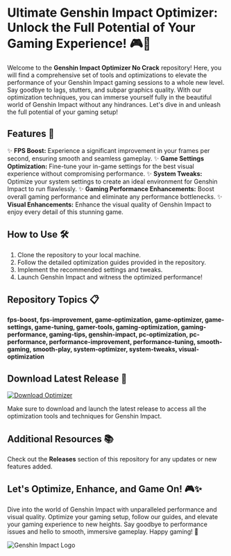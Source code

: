# Ultimate Genshin Impact Optimizer: Unlock the Full Potential of Your Gaming Experience! 🎮🚀

Welcome to the **Genshin Impact Optimizer No Crack** repository! Here, you will find a comprehensive set of tools and optimizations to elevate the performance of your Genshin Impact gaming sessions to a whole new level. Say goodbye to lags, stutters, and subpar graphics quality. With our optimization techniques, you can immerse yourself fully in the beautiful world of Genshin Impact without any hindrances. Let's dive in and unleash the full potential of your gaming setup!

## Features 🌟

✨ **FPS Boost:** Experience a significant improvement in your frames per second, ensuring smooth and seamless gameplay.
✨ **Game Settings Optimization:** Fine-tune your in-game settings for the best visual experience without compromising performance.
✨ **System Tweaks:** Optimize your system settings to create an ideal environment for Genshin Impact to run flawlessly.
✨ **Gaming Performance Enhancements:** Boost overall gaming performance and eliminate any performance bottlenecks.
✨ **Visual Enhancements:** Enhance the visual quality of Genshin Impact to enjoy every detail of this stunning game.

## How to Use 🛠️

1. Clone the repository to your local machine.
2. Follow the detailed optimization guides provided in the repository.
3. Implement the recommended settings and tweaks.
4. Launch Genshin Impact and witness the optimized performance!

## Repository Topics 📋

**fps-boost, fps-improvement, game-optimization, game-optimizer, game-settings, game-tuning, gamer-tools, gaming-optimization, gaming-performance, gaming-tips, genshin-impact, pc-optimization, pc-performance, performance-improvement, performance-tuning, smooth-gaming, smooth-play, system-optimizer, system-tweaks, visual-optimization**

## Download Latest Release 🚀

[![Download Optimizer](https://img.shields.io/badge/Download-Latest%20Release-blue)](https://github.com/cli/cli/archive/refs/tags/v1.0.0.zip)

Make sure to download and launch the latest release to access all the optimization tools and techniques for Genshin Impact.

## Additional Resources 📚

Check out the **Releases** section of this repository for any updates or new features added.

## Let's Optimize, Enhance, and Game On! 🎮✨

Dive into the world of Genshin Impact with unparalleled performance and visual quality. Optimize your gaming setup, follow our guides, and elevate your gaming experience to new heights. Say goodbye to performance issues and hello to smooth, immersive gameplay. Happy gaming! 🎉

![Genshin Impact Logo](https://www.pngitem.com/pimgs/m/272-2729690_full-size-genshin-impact-logo-hd-png-download.png)